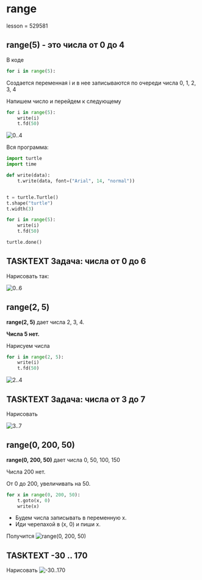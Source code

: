# range

lesson = 529581

## range(5) - это числа от 0 до 4

В коде
```python
for i in range(5):
```
Создается переменная i и в нее записываются по очереди числа 0, 1, 2, 3, 4

Напишем число и перейдем к следующему
```python
for i in range(5):
    write(i)
    t.fd(50)
```

![0..4](https://stepik.org/media/attachments/lesson/479602/ex0.png)

Вся программа:

```python
import turtle           
import time

def write(data):
    t.write(data, font=("Arial", 14, "normal"))


t = turtle.Turtle()
t.shape("turtle")
t.width(3)

for i in range(5):
    write(i)
    t.fd(50)

turtle.done()
```

## TASKTEXT Задача: числа от 0 до 6

Нарисовать так:

![0..6](https://stepik.org/media/attachments/lesson/479602/ex0t.png)

## range(2, 5)

**range(2, 5)** дает числа 2, 3, 4. 

**Числа 5 нет.**

Нарисуем числа
```python
for i in range(2, 5):
    write(i)
    t.fd(50)
```

![2..4](https://stepik.org/media/attachments/lesson/479602/ex0_1.png)

## TASKTEXT Задача: числа от 3 до 7

Нарисовать

![3..7](https://stepik.org/media/attachments/lesson/479602/ex0_1t.png)

## range(0, 200, 50)

**range(0, 200, 50)** дает числа 0, 50, 100, 150

Числа 200 нет.

От 0 до 200, увеличивать на 50.

```python
for x in range(0, 200, 50):
    t.goto(x, 0)
    write(x)
```

* Будем числа записывать в переменную х. 
* Иди черепахой в (x, 0) и пиши x.

Получится
![range(0, 200, 50)](https://stepik.org/media/attachments/lesson/479602/ex0_3.png)

## TASKTEXT -30 .. 170

Нарисовать
![-30..170](https://stepik.org/media/attachments/lesson/479602/ex0_3t.png)
